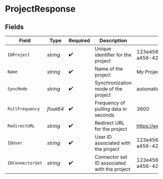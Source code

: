 # ProjectResponse


## Fields

| Field                                        | Type                                         | Required                                     | Description                                  | Example                                      |
| -------------------------------------------- | -------------------------------------------- | -------------------------------------------- | -------------------------------------------- | -------------------------------------------- |
| `IDProject`                                  | *string*                                     | :heavy_check_mark:                           | Unique identifier for the project            | 123e4567-e89b-12d3-a456-426614174000         |
| `Name`                                       | *string*                                     | :heavy_check_mark:                           | Name of the project                          | My Project                                   |
| `SyncMode`                                   | *string*                                     | :heavy_check_mark:                           | Synchronization mode of the project          | automatic                                    |
| `PullFrequency`                              | *float64*                                    | :heavy_check_mark:                           | Frequency of pulling data in seconds         | 3600                                         |
| `RedirectURL`                                | *string*                                     | :heavy_check_mark:                           | Redirect URL for the project                 | https://example.com/redirect                 |
| `IDUser`                                     | *string*                                     | :heavy_check_mark:                           | User ID associated with the project          | 123e4567-e89b-12d3-a456-426614174001         |
| `IDConnectorSet`                             | *string*                                     | :heavy_check_mark:                           | Connector set ID associated with the project | 123e4567-e89b-12d3-a456-426614174002         |